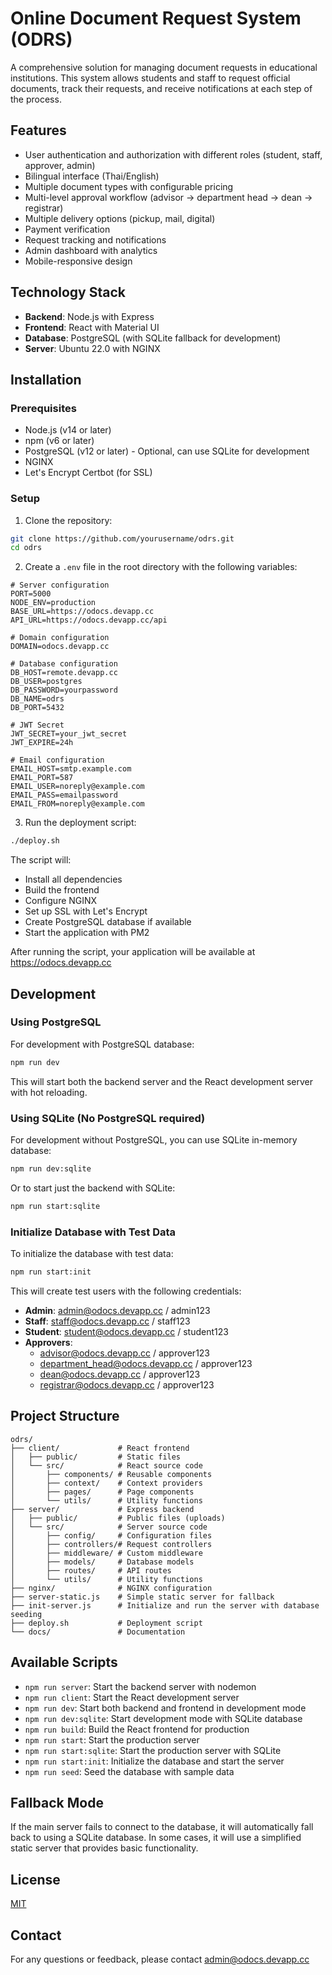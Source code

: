 # Online Document Request System (ODRS)

A comprehensive solution for managing document requests in educational institutions. This system allows students and staff to request official documents, track their requests, and receive notifications at each step of the process.

## Features

- User authentication and authorization with different roles (student, staff, approver, admin)
- Bilingual interface (Thai/English)
- Multiple document types with configurable pricing
- Multi-level approval workflow (advisor → department head → dean → registrar)
- Multiple delivery options (pickup, mail, digital)
- Payment verification
- Request tracking and notifications
- Admin dashboard with analytics
- Mobile-responsive design

## Technology Stack

- **Backend**: Node.js with Express
- **Frontend**: React with Material UI
- **Database**: PostgreSQL (with SQLite fallback for development)
- **Server**: Ubuntu 22.0 with NGINX

## Installation

### Prerequisites

- Node.js (v14 or later)
- npm (v6 or later)
- PostgreSQL (v12 or later) - Optional, can use SQLite for development
- NGINX
- Let's Encrypt Certbot (for SSL)

### Setup

1. Clone the repository:

```bash
git clone https://github.com/yourusername/odrs.git
cd odrs
```

2. Create a `.env` file in the root directory with the following variables:

```
# Server configuration
PORT=5000
NODE_ENV=production
BASE_URL=https://odocs.devapp.cc
API_URL=https://odocs.devapp.cc/api

# Domain configuration
DOMAIN=odocs.devapp.cc

# Database configuration
DB_HOST=remote.devapp.cc
DB_USER=postgres
DB_PASSWORD=yourpassword
DB_NAME=odrs
DB_PORT=5432

# JWT Secret
JWT_SECRET=your_jwt_secret
JWT_EXPIRE=24h

# Email configuration
EMAIL_HOST=smtp.example.com
EMAIL_PORT=587
EMAIL_USER=noreply@example.com
EMAIL_PASS=emailpassword
EMAIL_FROM=noreply@example.com
```

3. Run the deployment script:

```bash
./deploy.sh
```

The script will:
- Install all dependencies
- Build the frontend
- Configure NGINX
- Set up SSL with Let's Encrypt
- Create PostgreSQL database if available
- Start the application with PM2

After running the script, your application will be available at https://odocs.devapp.cc

## Development

### Using PostgreSQL

For development with PostgreSQL database:

```bash
npm run dev
```

This will start both the backend server and the React development server with hot reloading.

### Using SQLite (No PostgreSQL required)

For development without PostgreSQL, you can use SQLite in-memory database:

```bash
npm run dev:sqlite
```

Or to start just the backend with SQLite:

```bash
npm run start:sqlite
```

### Initialize Database with Test Data

To initialize the database with test data:

```bash
npm run start:init
```

This will create test users with the following credentials:

- **Admin**: admin@odocs.devapp.cc / admin123
- **Staff**: staff@odocs.devapp.cc / staff123
- **Student**: student@odocs.devapp.cc / student123
- **Approvers**:
  - advisor@odocs.devapp.cc / approver123
  - department_head@odocs.devapp.cc / approver123
  - dean@odocs.devapp.cc / approver123
  - registrar@odocs.devapp.cc / approver123

## Project Structure

```
odrs/
├── client/             # React frontend
│   ├── public/         # Static files
│   └── src/            # React source code
│       ├── components/ # Reusable components
│       ├── context/    # Context providers
│       ├── pages/      # Page components
│       └── utils/      # Utility functions
├── server/             # Express backend
│   ├── public/         # Public files (uploads)
│   └── src/            # Server source code
│       ├── config/     # Configuration files
│       ├── controllers/# Request controllers
│       ├── middleware/ # Custom middleware
│       ├── models/     # Database models
│       ├── routes/     # API routes
│       └── utils/      # Utility functions
├── nginx/              # NGINX configuration
├── server-static.js    # Simple static server for fallback
├── init-server.js      # Initialize and run the server with database seeding
├── deploy.sh           # Deployment script
└── docs/               # Documentation
```

## Available Scripts

- `npm run server`: Start the backend server with nodemon
- `npm run client`: Start the React development server
- `npm run dev`: Start both backend and frontend in development mode
- `npm run dev:sqlite`: Start development mode with SQLite database
- `npm run build`: Build the React frontend for production
- `npm run start`: Start the production server
- `npm run start:sqlite`: Start the production server with SQLite
- `npm run start:init`: Initialize the database and start the server
- `npm run seed`: Seed the database with sample data

## Fallback Mode

If the main server fails to connect to the database, it will automatically fall back to using a SQLite database. In some cases, it will use a simplified static server that provides basic functionality.

## License

[MIT](LICENSE)

## Contact

For any questions or feedback, please contact [admin@odocs.devapp.cc](mailto:admin@odocs.devapp.cc)